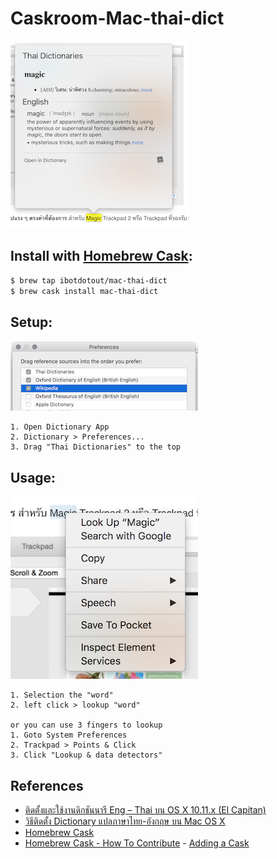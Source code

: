 Caskroom-Mac-thai-dict
============================

![dict-balloon](/dict-balloon.png)

## Install with [Homebrew Cask](https://caskroom.github.io/):

```sh
$ brew tap ibotdotout/mac-thai-dict
$ brew cask install mac-thai-dict
```

## Setup:

![setup dict prefereces](/dict-preferences.png)

```
1. Open Dictionary App
2. Dictionary > Preferences...
3. Drag "Thai Dictionaries" to the top
```

## Usage:

![lookup](/lookup.png)


```
1. Selection the "word"
2. left click > lookup "word"

or you can use 3 fingers to lookup
1. Goto System Preferences
2. Trackpad > Points & Click
3. Click "Lookup & data detectors"
```

## References
* [ติดตั้งและใช้งานดิกชันนารี Eng – Thai บน OS X 10.11.x (El Capitan)](https://www.iphonemod.net/eng-thai-dictionary-osx-el-capitan.html)
* [วิธีติดตั้ง Dictionary แปลภาษาไทย-อังกฤษ บน Mac OS X](http://www.macthai.com/2015/11/05/install-dictionary-th-en-on-mac-osx/)
* [Homebrew Cask](https://caskroom.github.io/)
* [Homebrew Cask - How To Contribute](https://github.com/caskroom/homebrew-cask/blob/master/CONTRIBUTING.md) - [Adding a Cask](https://github.com/caskroom/homebrew-cask/blob/master/doc/development/adding_a_cask.md)
